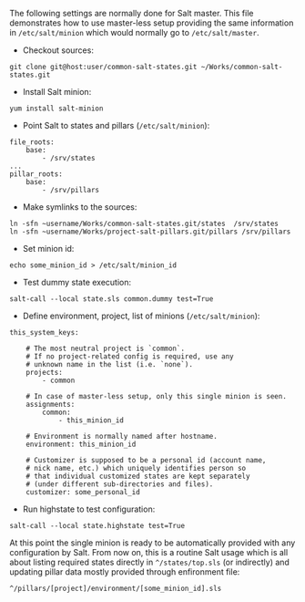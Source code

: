
The following settings are normally done for Salt master.
This file demonstrates how to use master-less setup providing
the same information in `/etc/salt/minion` which would normally
go to `/etc/salt/master`.

* Checkout sources:
```
git clone git@host:user/common-salt-states.git ~/Works/common-salt-states.git
```

* Install Salt minion:
```
yum install salt-minion
```

* Point Salt to states and pillars (`/etc/salt/minion`):
```
file_roots:
    base:
        - /srv/states
...
pillar_roots:
    base:
        - /srv/pillars
```

* Make symlinks to the sources:
```
ln -sfn ~username/Works/common-salt-states.git/states  /srv/states
ln -sfn ~username/Works/project-salt-pillars.git/pillars /srv/pillars
```

* Set minion id:
```
echo some_minion_id > /etc/salt/minion_id
```

* Test dummy state execution:
```
salt-call --local state.sls common.dummy test=True
```

* Define environment, project, list of minions (`/etc/salt/minion`):
```
this_system_keys:

    # The most neutral project is `common`.
    # If no project-related config is required, use any
    # unknown name in the list (i.e. `none`).
    projects:
        - common

    # In case of master-less setup, only this single minion is seen.
    assignments:
        common:
            - this_minion_id

    # Environment is normally named after hostname.
    environment: this_minion_id

    # Customizer is supposed to be a personal id (account name,
    # nick name, etc.) which uniquely identifies person so
    # that individual customized states are kept separately
    # (under different sub-directories and files).
    customizer: some_personal_id
```

* Run highstate to test configuration:
```
salt-call --local state.highstate test=True
```

At this point the single minion is ready to be automatically
provided with any configuration by Salt. From now on, this is
a routine Salt usage which is all about listing required states
directly in `^/states/top.sls` (or indirectly) and updating pillar
data mostly provided through enfironment file:
```
^/pillars/[project]/environment/[some_minion_id].sls
```

